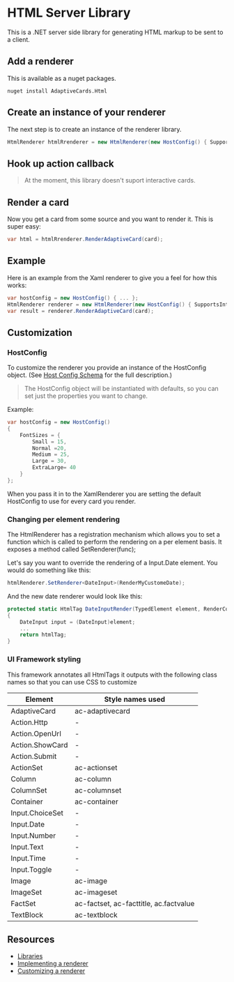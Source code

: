 # HTML Server Library
This is a .NET server side library for generating HTML markup to be sent to a client.

## Add a renderer
This is available as a nuget packages. 
```
nuget install AdaptiveCards.Html
```
## Create an instance of your renderer
The next step is to create an instance of the renderer library. 
```csharp
HtmlRenderer htmlRrenderer = new HtmlRenderer(new HostConfig() { SupportsInteractivity = false });
```

## Hook up action callback
> At the moment, this library doesn't suport interactive cards.

## Render a card
Now you get a card from some source and you want to render it.  This is super easy:

```csharp
var html = htmlRrenderer.RenderAdaptiveCard(card);
```

## Example
Here is an example from the Xaml renderer to give you a feel for how this works:

```csharp
var hostConfig = new HostConfig() { ... };
HtmlRenderer renderer = new HtmlRenderer(new HostConfig() { SupportsInteractivity = false });
var result = renderer.RenderAdaptiveCard(card);
```

## Customization

### HostConfig 
To customize the renderer you provide an instance of the HostConfig object. (See [Host Config Schema](/documentation/#display-hostconfigschema) for the full description.)

> The HostConfig object will be instantiated with defaults, so you can set just the properties you want to change.

Example:
```csharp
var hostConfig = new HostConfig() 
{
    FontSizes = {
        Small = 15,
        Normal =20,
        Medium = 25,
        Large = 30,
        ExtraLarge= 40
    }
};
```

When you pass it in to the XamlRenderer you are setting the default HostConfig to use for every card you render.

### Changing per element rendering
The HtmlRenderer has a registration mechanism which allows you to set a function which is called to perform the
rendering on a per element basis.  It exposes a method called SetRenderer<ElementT>(func); 

Let's say you want to override the rendering of a Input.Date element.  You would do something like this:
```csharp
htmlRenderer.SetRenderer<DateInput>(RenderMyCustomeDate);
```

And the new date renderer would look like this:
```csharp
protected static HtmlTag DateInputRender(TypedElement element, RenderContext context)
{
    DateInput input = (DateInput)element;
    ...
    return htmlTag;
}
```


### UI Framework styling
This framework annotates all HtmlTags it outputs with the following class names so that you can use CSS to customize

| Element | Style names used|
|---|---|
| AdaptiveCard | ac-adaptivecard | 
| Action.Http | - |
| Action.OpenUrl  | -|
| Action.ShowCard | -|
| Action.Submit  | -  |
| ActionSet | ac-actionset |
| Column | ac-column |
| ColumnSet | ac-columnset |
| Container | ac-container|
| Input.ChoiceSet | - |
| Input.Date | - |
| Input.Number | - |
| Input.Text | - |
| Input.Time | - |
| Input.Toggle| - |
| Image  | ac-image |
| ImageSet  | ac-imageset |
| FactSet | ac-factset, ac-facttitle, ac.factvalue|
| TextBlock  | ac-textblock |

## Resources
* [Libraries](/documentation/#display-libraries) 
* [Implementing a renderer](/documentation/#disply-implementingrenderer) 
* [Customizing a renderer](/documentation/#display-customizingrenderer) 



